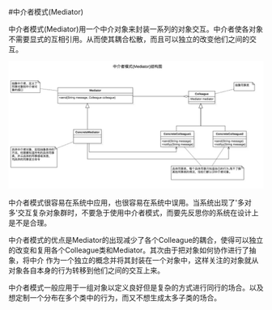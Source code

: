 #中介者模式(Mediator)

中介者模式(Mediator)用一个中介对象来封装一系列的对象交互。中介者使各对象不需要显式的互相引用。从而使其耦合松散，而且可以独立的改变他们之间的交互。

![uml](Mediator.jpg)

中介者模式很容易在系统中应用，也很容易在系统中误用。当系统出现了'多对多'交互复杂对象群时，不要急于使用中介者模式，而要先反思你的系统在设计上是不是合理。

中介者模式的优点是Mediator的出现减少了各个Colleague的耦合，使得可以独立的改变和复用各个Colleague类和Mediator。其次由于把对象如何协作进行了抽象，将中介
作为一个独立的概念并将其封装在一个对象中，这样关注的对象就从对象各自本身的行为转移到他们之间的交互上来。

中介者模式一般应用于一组对象以定义良好但是复杂的方式进行同行的场合。以及想定制一个分布在多个类中的行为，而又不想生成太多子类的场合。